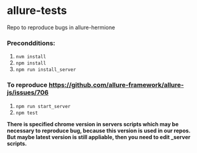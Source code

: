 # allure-tests
Repo to reproduce bugs in allure-hermione

### Precondditions:
1. `nvm install`
2. `npm install`
3. `npm run install_server`

### To reproduce https://github.com/allure-framework/allure-js/issues/706
1. `npm run start_server`
2. `npm test`

**There is specified chrome version in servers scripts which may be necessary to reproduce bug, because this version is used in our repos. But maybe latest version is still appliable, then you need to edit _server scripts.**
